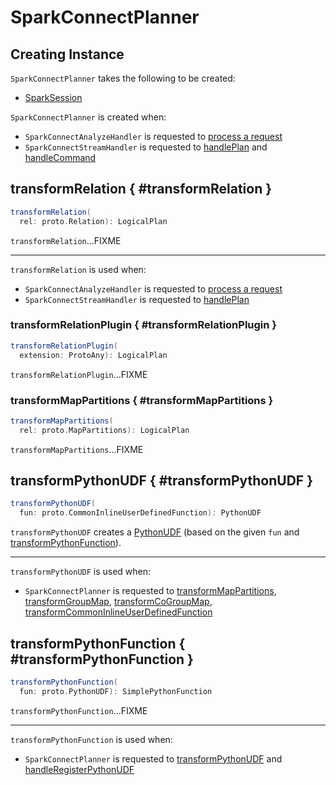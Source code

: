 # SparkConnectPlanner

## Creating Instance

`SparkConnectPlanner` takes the following to be created:

* <span id="session"> [SparkSession](../SparkSession.md)

`SparkConnectPlanner` is created when:

* `SparkConnectAnalyzeHandler` is requested to [process a request](SparkConnectAnalyzeHandler.md#process)
* `SparkConnectStreamHandler` is requested to [handlePlan](SparkConnectStreamHandler.md#handlePlan) and [handleCommand](SparkConnectStreamHandler.md#handleCommand)

## transformRelation { #transformRelation }

```scala
transformRelation(
  rel: proto.Relation): LogicalPlan
```

`transformRelation`...FIXME

---

`transformRelation` is used when:

* `SparkConnectAnalyzeHandler` is requested to [process a request](SparkConnectAnalyzeHandler.md#process)
* `SparkConnectStreamHandler` is requested to [handlePlan](SparkConnectStreamHandler.md#handlePlan)

### transformRelationPlugin { #transformRelationPlugin }

```scala
transformRelationPlugin(
  extension: ProtoAny): LogicalPlan
```

`transformRelationPlugin`...FIXME

### transformMapPartitions { #transformMapPartitions }

```scala
transformMapPartitions(
  rel: proto.MapPartitions): LogicalPlan
```

`transformMapPartitions`...FIXME

## transformPythonUDF { #transformPythonUDF }

```scala
transformPythonUDF(
  fun: proto.CommonInlineUserDefinedFunction): PythonUDF
```

`transformPythonUDF` creates a [PythonUDF](../expressions/PythonUDF.md) (based on the given `fun` and [transformPythonFunction](#transformPythonFunction)).

---

`transformPythonUDF` is used when:

* `SparkConnectPlanner` is requested to [transformMapPartitions](#transformMapPartitions), [transformGroupMap](#transformGroupMap), [transformCoGroupMap](#transformCoGroupMap), [transformCommonInlineUserDefinedFunction](#transformCommonInlineUserDefinedFunction)

## transformPythonFunction { #transformPythonFunction }

```scala
transformPythonFunction(
  fun: proto.PythonUDF): SimplePythonFunction
```

`transformPythonFunction`...FIXME

---

`transformPythonFunction` is used when:

* `SparkConnectPlanner` is requested to [transformPythonUDF](#transformPythonUDF) and [handleRegisterPythonUDF](#handleRegisterPythonUDF)

